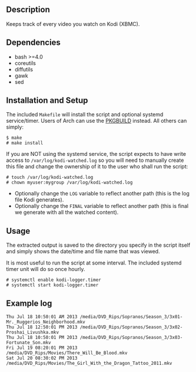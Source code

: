 ## Description
Keeps track of every video you watch on Kodi (XBMC).

## Dependencies
* bash >=4.0
* coreutils
* diffutils
* gawk
* sed

## Installation and Setup
The included `Makefile` will install the script and optional systemd service/timer.  Users of Arch can use the [PKGBUILD](https://aur.archlinux.org/packages/kodi-logger/) instead.  All others can simply:
```
$ make
# make install
```

If you are NOT using the systemd service, the script expects to have write access to `/var/log/kodi-watched.log` so you will need to manually create this file and change the ownership of it to the user who shall run the script:

```
# touch /var/log/kodi-watched.log
# chown myuser:mygroup /var/log/kodi-watched.log
```

* Optionally change the `LOG` variable to reflect another path (this is the log file Kodi generates).
* Optionally change the `FINAL` variable to reflect another path (this is final we generate with all the watched content).

## Usage
The extracted output is saved to the directory you specify in the script itself and simply shows the date/time and file name that was viewed.

It is most useful to run the script at some interval.  The included systemd timer unit will do so once hourly.

```
# systemctl enable kodi-logger.timer
# systemctl start kodi-logger.timer
```

## Example log
```
Thu Jul 18 10:50:01 AM 2013 /media/DVD_Rips/Sopranos/Season_3/3x01-Mr._Ruggerios_Neighborhood.mkv
Thu Jul 18 12:50:01 PM 2013 /media/DVD_Rips/Sopranos/Season_3/3x02-Proshai_Livushka.mkv
Thu Jul 18 10:50:01 PM 2013 /media/DVD_Rips/Sopranos/Season_3/3x03-Fortunate_Son.mkv
Fri Jul 19 08:20:01 PM 2013 /media/DVD_Rips/Movies/There_Will_Be_Blood.mkv
Sat Jul 20 08:30:02 PM 2013 /media/DVD_Rips/Movies/The_Girl_With_the_Dragon_Tattoo_2011.mkv
```
